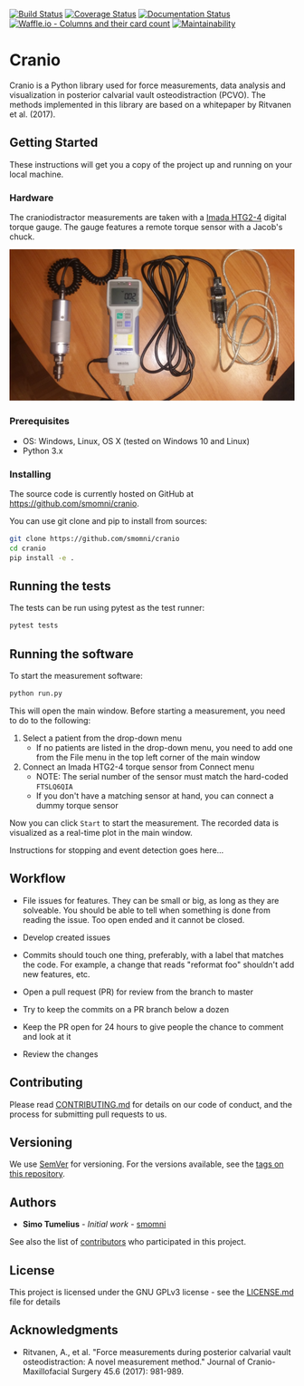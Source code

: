 [![Build Status](https://travis-ci.org/smomni/cranio.svg?branch=master)](https://travis-ci.org/smomni/cranio)
[![Coverage Status](https://codecov.io/gh/smomni/cranio/branch/master/graph/badge.svg)](https://codecov.io/gh/smomni/cranio)
[![Documentation Status](https://readthedocs.org/projects/cranio/badge/?version=latest)](https://cranio.readthedocs.io/en/latest/?badge=latest)
[![Waffle.io - Columns and their card count](https://badge.waffle.io/smomni/cranio.svg?columns=all)](https://waffle.io/smomni/cranio)
[![Maintainability](https://api.codeclimate.com/v1/badges/c14e1d3a9202d71024a3/maintainability)](https://codeclimate.com/github/smomni/cranio/maintainability)

# Cranio

Cranio is a Python library used for force measurements, data analysis and visualization in 
posterior calvarial vault osteodistraction (PCVO). 
The methods implemented in this library are based on a whitepaper by Ritvanen et al. (2017).


## Getting Started

These instructions will get you a copy of the project up and running on your local machine.

### Hardware

The craniodistractor measurements are taken with a [Imada HTG2-4](https://imada.com/products/htg2-digital-torque-gauge/) 
digital torque gauge. The gauge features a remote torque sensor with a Jacob's chuck.

![Imada HTG2-4 digital torque gauge with Jacob's chuck (left) and USB serial interface (right).](docs/imada.jpg)

### Prerequisites

* OS: Windows, Linux, OS X (tested on Windows 10 and Linux)
* Python 3.x

### Installing

The source code is currently hosted on GitHub at https://github.com/smomni/cranio.

You can use git clone and pip to install from sources:

```bash
git clone https://github.com/smomni/cranio
cd cranio
pip install -e .
```

## Running the tests

The tests can be run using pytest as the test runner:

```bash
pytest tests
```

## Running the software

To start the measurement software:

```bash
python run.py
```

This will open the main window. Before starting a measurement, you need to do to the following:

1. Select a patient from the drop-down menu
    * If no patients are listed in the drop-down menu, you need to add one from the File menu in the top left corner of the main window
2. Connect an Imada HTG2-4 torque sensor from Connect menu
    * NOTE: The serial number of the sensor must match the hard-coded `FTSLQ6QIA`
    * If you don't have a matching sensor at hand, you can connect a dummy torque sensor
    
Now you can click `Start` to start the measurement. The recorded data is visualized as a real-time plot in the main window.

Instructions for stopping and event detection goes here...



## Workflow

* File issues for features. They can be small or big, as long as they are solveable. You should be able to tell when something is done from reading the issue. Too open ended and it cannot be closed.

* Develop created issues

* Commits should touch one thing, preferably, with a label that matches the code. For example, a change that reads "reformat foo" shouldn't add new features, etc.

* Open a pull request (PR) for review from the branch to master

* Try to keep the commits on a PR branch below a dozen

* Keep the PR open for 24 hours to give people the chance to comment and look at it

* Review the changes

## Contributing

Please read [CONTRIBUTING.md](CONTRIBUTING.md) for details on our code of conduct, and the process for submitting pull requests to us.

## Versioning

We use [SemVer](http://semver.org/) for versioning. For the versions available, see the [tags on this repository](https://github.com/smomni/cranio/tags). 

## Authors

* **Simo Tumelius** - *Initial work* - [smomni](https://github.com/smomni)

See also the list of [contributors](https://github.com/smomni/cranio/contributors) who participated in this project.

## License

This project is licensed under the GNU GPLv3 license - see the [LICENSE.md](LICENSE.md) file for details

## Acknowledgments

* Ritvanen, A., et al. "Force measurements during posterior calvarial vault osteodistraction: A novel measurement method." Journal of Cranio-Maxillofacial Surgery 45.6 (2017): 981-989.


